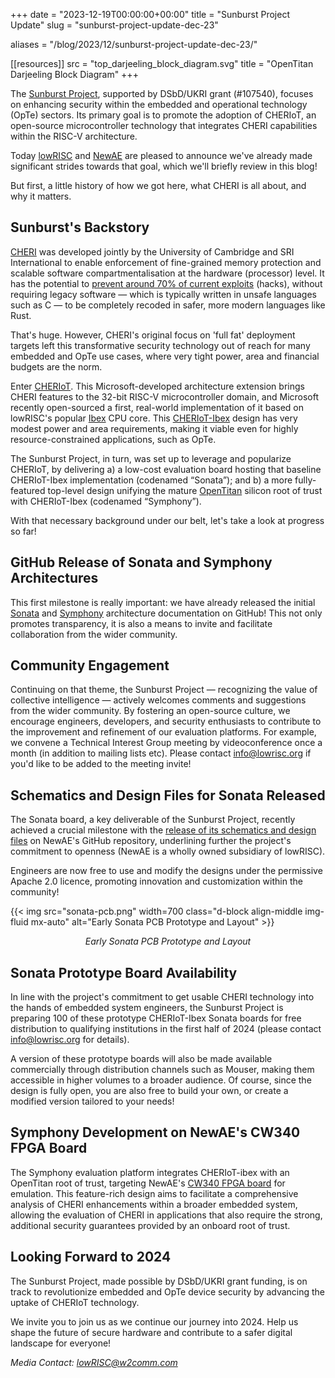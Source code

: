 +++
date = "2023-12-19T00:00:00+00:00"
title = "Sunburst Project Update"
slug = "sunburst-project-update-dec-23"

aliases = "/blog/2023/12/sunburst-project-update-dec-23/"

[[resources]]
src = "top_darjeeling_block_diagram.svg"
title = "OpenTitan Darjeeling Block Diagram"
+++

The [Sunburst Project](https://sunburst-project.org), supported by DSbD/UKRI grant (#107540), focuses on enhancing security within the embedded and operational technology (OpTe) sectors.
Its primary goal is to promote the adoption of CHERIoT, an open-source microcontroller technology that integrates CHERI capabilities within the RISC-V architecture.

Today [lowRISC](https://lowrisc.org) and [NewAE](https://newae.com) are pleased to announce we've already made significant strides towards that goal, which we'll briefly review in this blog!

But first, a little history of how we got here, what CHERI is all about, and why it matters.

## Sunburst's Backstory

[CHERI](https://www.cl.cam.ac.uk/research/security/ctsrd/cheri/) was developed jointly by the University of Cambridge and SRI International to enable enforcement of fine-grained memory protection and scalable software compartmentalisation at the hardware (processor) level.
It has the potential to [prevent around 70% of current exploits](https://github.com/microsoft/MSRC-Security-Research/blob/master/presentations/2019_02_BlueHatIL/2019_01%20-%20BlueHatIL%20-%20Trends%2C%20challenge%2C%20and%20shifts%20in%20software%20vulnerability%20mitigation.pdf) (hacks), without requiring legacy software — which is typically written in unsafe languages such as C — to be completely recoded in safer, more modern languages like Rust.

That's huge.
However, CHERI's original focus on 'full fat' deployment targets left this transformative security technology out of reach for many embedded and OpTe use cases, where very tight power, area and financial budgets are the norm.

Enter [CHERIoT](https://www.microsoft.com/en-us/research/publication/cheriot-rethinking-security-for-low-cost-embedded-systems/).
This Microsoft-developed architecture extension brings CHERI features to the 32-bit RISC-V microcontroller domain, and Microsoft recently open-sourced a first, real-world implementation of it based on lowRISC's popular [Ibex](https://github.com/lowRISC/ibex) CPU core.
This [CHERIoT-Ibex](https://github.com/microsoft/cheriot-ibex) design has very modest power and area requirements, making it viable even for highly resource-constrained applications, such as OpTe.

The Sunburst Project, in turn, was set up to leverage and popularize CHERIoT, by delivering a) a low-cost evaluation board hosting that baseline CHERIoT-Ibex implementation (codenamed “Sonata”); and b) a more fully-featured top-level design unifying the mature [OpenTitan](https://opentitan.org/) silicon root of trust with CHERIoT-Ibex (codenamed “Symphony”).

With that necessary background under our belt, let's take a look at progress so far!

## GitHub Release of Sonata and Symphony Architectures

This first milestone is really important: we have already released the initial [Sonata](https://github.com/lowRISC/sonata-system/) and [Symphony](https://github.com/lowRISC/symphony-system/) architecture documentation on GitHub! This not only promotes transparency, it is also a means to invite and facilitate collaboration from the wider community.

## Community Engagement

Continuing on that theme, the Sunburst Project — recognizing the value of collective intelligence — actively welcomes comments and suggestions from the wider community.
By fostering an open-source culture, we encourage engineers, developers, and security enthusiasts to contribute to the improvement and refinement of our evaluation platforms.
For example, we convene a Technical Interest Group meeting by videoconference once a month (in addition to mailing lists etc).
Please contact [info@lowrisc.org](mailto:info@lowrisc.org) if you'd like to be added to the meeting invite!

## Schematics and Design Files for Sonata Released

The Sonata board, a key deliverable of the Sunburst Project, recently achieved a crucial milestone with the [release of its schematics and design files](https://github.com/newaetech/sonata-pcb) on NewAE's GitHub repository, underlining further the project's commitment to openness (NewAE is a wholly owned subsidiary of lowRISC).

Engineers are now free to use and modify the designs under the permissive Apache 2.0 licence, promoting innovation and customization within the community!

{{< img src="sonata-pcb.png" width=700 class="d-block align-middle img-fluid mx-auto" alt="Early Sonata PCB Prototype and Layout" >}}

*<p style="text-align: center;">Early Sonata PCB Prototype and Layout</p>*

## Sonata Prototype Board Availability

In line with the project's commitment to get usable CHERI technology into the hands of embedded system engineers, the Sunburst Project is preparing 100 of these prototype CHERIoT-Ibex Sonata boards for free distribution to qualifying institutions in the first half of 2024 (please contact [info@lowrisc.org](mailto:info@lowrisc.org) for details).

A version of these prototype boards will also be made available commercially through distribution channels such as Mouser, making them accessible in higher volumes to a broader audience. Of course, since the design is fully open, you are also free to build your own, or create a modified version tailored to your needs!

## Symphony Development on NewAE's CW340 FPGA Board

The Symphony evaluation platform integrates CHERIoT-ibex with an OpenTitan root of trust, targeting NewAE's [CW340 FPGA board](https://www.mouser.co.uk/ProductDetail/NewAE/NAE-CW340-OTKIT?qs=1Kr7Jg1SGW%2FOdmbWKP8ZGA%3D%3D) for emulation.
This feature-rich design aims to facilitate a comprehensive analysis of CHERI enhancements within a broader embedded system, allowing the evaluation of CHERI in applications that also require the strong, additional security guarantees provided by an onboard root of trust.

## Looking Forward to 2024

The Sunburst Project, made possible by DSbD/UKRI grant funding, is on track to revolutionize embedded and OpTe device security by advancing the uptake of CHERIoT technology.

We invite you to join us as we continue our journey into 2024. Help us shape the future of secure hardware and contribute to a safer digital landscape for everyone!

*Media Contact: [lowRISC@w2comm.com](mailto:lowRISC@w2comm.com)*
